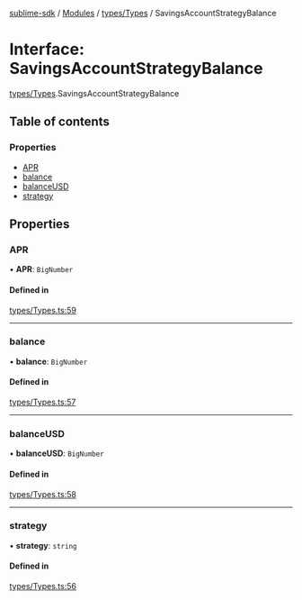 [sublime-sdk](../README.md) / [Modules](../modules.md) / [types/Types](../modules/types_Types.md) / SavingsAccountStrategyBalance

# Interface: SavingsAccountStrategyBalance

[types/Types](../modules/types_Types.md).SavingsAccountStrategyBalance

## Table of contents

### Properties

- [APR](types_Types.SavingsAccountStrategyBalance.md#apr)
- [balance](types_Types.SavingsAccountStrategyBalance.md#balance)
- [balanceUSD](types_Types.SavingsAccountStrategyBalance.md#balanceusd)
- [strategy](types_Types.SavingsAccountStrategyBalance.md#strategy)

## Properties

### APR

• **APR**: `BigNumber`

#### Defined in

[types/Types.ts:59](https://github.com/sublime-finance/sublime-sdk/blob/8d25170/src/types/Types.ts#L59)

___

### balance

• **balance**: `BigNumber`

#### Defined in

[types/Types.ts:57](https://github.com/sublime-finance/sublime-sdk/blob/8d25170/src/types/Types.ts#L57)

___

### balanceUSD

• **balanceUSD**: `BigNumber`

#### Defined in

[types/Types.ts:58](https://github.com/sublime-finance/sublime-sdk/blob/8d25170/src/types/Types.ts#L58)

___

### strategy

• **strategy**: `string`

#### Defined in

[types/Types.ts:56](https://github.com/sublime-finance/sublime-sdk/blob/8d25170/src/types/Types.ts#L56)
